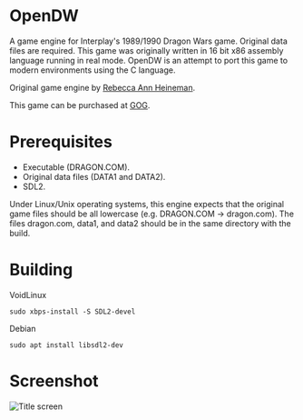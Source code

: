 # OpenDW
A game engine for Interplay's 1989/1990 Dragon Wars game.
Original data files are required.
This game was originally written in 16 bit x86 assembly language running in
real mode. OpenDW is an attempt to port this game to modern environments using
the C language.

Original game engine by [Rebecca Ann Heineman](https://www.burgerbecky.com/).

This game can be purchased at [GOG](https://www.gog.com/game/dragon_wars).

# Prerequisites
- Executable (DRAGON.COM).
- Original data files (DATA1 and DATA2).
- SDL2.

Under Linux/Unix operating systems, this engine expects that the original game
files should be all lowercase (e.g. DRAGON.COM -> dragon.com). The files
dragon.com, data1, and data2 should be in the same directory with the build.

# Building
VoidLinux

```
sudo xbps-install -S SDL2-devel
```

Debian

```
sudo apt install libsdl2-dev
```

# Screenshot

![Title screen](img/dw.png)

